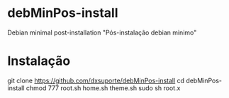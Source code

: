 # debMinPos-install
Debian minimal post-installation "Pós-instalação debian minimo"

# Instalação
git clone https://github.com/dxsuporte/debMinPos-install
cd debMinPos-install
chmod 777 root.sh home.sh theme.sh
sudo sh root.x